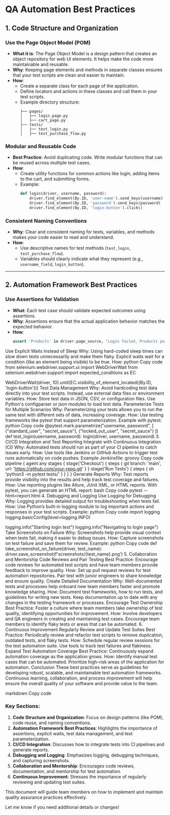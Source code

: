 # QA Automation Best Practices

## 1. Code Structure and Organization

### Use the Page Object Model (POM)
- **What it is**: The Page Object Model is a design pattern that creates an object repository for web UI elements. It helps make the code more maintainable and reusable.
- **Why**: Keeping page elements and methods in separate classes ensures that your test scripts are clean and easier to maintain.
- **How**:
  - Create a separate class for each page of the application.
  - Define locators and actions in these classes and call them in your test scripts.
  - Example directory structure:
    ```
    ├── pages/
    │   ├── login_page.py
    │   ├── cart_page.py
    ├── tests/
    │   ├── test_login.py
    │   ├── test_purchase_flow.py
    ```

### Modular and Reusable Code
- **Best Practice**: Avoid duplicating code. Write modular functions that can be reused across multiple test cases.
- **How**:
  - Create utility functions for common actions like login, adding items to the cart, and submitting forms.
  - Example:
    ```python
    def login(driver, username, password):
        driver.find_element(By.ID, 'user-name').send_keys(username)
        driver.find_element(By.ID, 'password').send_keys(password)
        driver.find_element(By.ID, 'login-button').click()
    ```

### Consistent Naming Conventions
- **Why**: Clear and consistent naming for tests, variables, and methods makes your code easier to read and understand.
- **How**:
  - Use descriptive names for test methods (`test_login`, `test_purchase_flow`).
  - Variables should clearly indicate what they represent (e.g., `username_field`, `login_button`).

---

## 2. Automation Framework Best Practices

### Use Assertions for Validation
- **What**: Each test case should validate expected outcomes using assertions.
- **Why**: Assertions ensure that the actual application behavior matches the expected behavior.
- **How**:
  ```python
  assert 'Products' in driver.page_source, "Login failed, Products page not found"
    ```
Use Explicit Waits Instead of Sleep
Why: Using hard-coded sleep times can slow down tests unnecessarily and make them flaky. Explicit waits wait for a condition (like an element being visible) to be true.
How:
python
Copy code
from selenium.webdriver.support.ui import WebDriverWait
from selenium.webdriver.support import expected_conditions as EC

WebDriverWait(driver, 10).until(EC.visibility_of_element_located((By.ID, 'login-button')))
Test Data Management
Why: Avoid hardcoding test data directly into your test scripts. Instead, use external data files or environment variables.
How:
Store test data in JSON, CSV, or configuration files.
Use Python's configparser or json modules to load test data.
Parameterize Tests for Multiple Scenarios
Why: Parameterizing your tests allows you to run the same test with different sets of data, increasing coverage.
How:
Use testing frameworks like pytest that support parameterization.
Example with pytest:
python
Copy code
@pytest.mark.parametrize("username, password", [
    ("standard_user", "secret_sauce"),
    ("locked_out_user", "secret_sauce")
])
def test_login(username, password):
    login(driver, username, password)
3. CI/CD Integration and Test Reporting
Integrate with Continuous Integration (CI)
Why: Automated tests should run as part of your CI pipeline to catch issues early.
How:
Use tools like Jenkins or GitHub Actions to trigger test runs automatically on code pushes.
Example Jenkinsfile:
groovy
Copy code
pipeline {
    agent any
    stages {
        stage('Checkout') {
            steps {
                git branch: 'main', url: 'https://github.com/your-repo.git'
            }
        }
        stage('Run Tests') {
            steps {
                sh 'python3 -m pytest tests/'
            }
        }
    }
}
Generate Reports
Why: Test reports provide visibility into the results and help track test coverage and failures.
How:
Use reporting plugins like Allure, JUnit XML, or HTML reports.
With pytest, you can generate an HTML report:
bash
Copy code
pytest --html=report.html
4. Debugging and Logging
Use Logging for Debugging
Why: Logging provides detailed output for troubleshooting when tests fail.
How:
Use Python’s built-in logging module to log important actions and responses in your test scripts.
Example:
python
Copy code
import logging
logging.basicConfig(level=logging.INFO)

logging.info("Starting login test")
logging.info("Navigating to login page")
Take Screenshots on Failure
Why: Screenshots help provide visual context when tests fail, making it easier to debug issues.
How:
Capture screenshots on test failure and save them for review.
Example:
python
Copy code
def take_screenshot_on_failure(driver, test_name):
    driver.save_screenshot(f'screenshots/{test_name}.png')
5. Collaboration and Mentorship
Code Reviews and Pair Testing
Best Practice: Encourage code reviews for automated test scripts and have team members provide feedback to improve quality.
How:
Set up pull request reviews for test automation repositories.
Pair test with junior engineers to share knowledge and ensure quality.
Create Detailed Documentation
Why: Well-documented tests and processes help onboard new team members faster and promote knowledge sharing.
How:
Document test frameworks, how to run tests, and guidelines for writing new tests.
Keep documentation up to date with any changes in the testing framework or processes.
Encourage Test Ownership
Best Practice: Foster a culture where team members take ownership of test quality, identifying opportunities for improvement.
How:
Involve developers and QA engineers in creating and maintaining test cases.
Encourage team members to identify flaky tests or areas that can be automated.
6. Continuous Improvement
Regularly Review and Update Test Suites
Best Practice: Periodically review and refactor test scripts to remove duplication, outdated tests, and flaky tests.
How:
Schedule regular review sessions for the test automation suite.
Use tools to track test failures and flakiness.
Expand Test Automation Coverage
Best Practice: Continuously expand automation coverage as the application grows.
How:
Identify manual test cases that can be automated.
Prioritize high-risk areas of the application for automation.
Conclusion
These best practices serve as guidelines for developing robust, scalable, and maintainable test automation frameworks. Continuous learning, collaboration, and process improvement will help ensure the overall quality of your software and provide value to the team.

markdown
Copy code

### Key Sections:
1. **Code Structure and Organization**: Focus on design patterns (like POM), code reuse, and naming conventions.
2. **Automation Framework Best Practices**: Highlights the importance of assertions, explicit waits, test data management, and test parameterization.
3. **CI/CD Integration**: Discusses how to integrate tests into CI pipelines and generate reports.
4. **Debugging and Logging**: Emphasizes logging, debugging techniques, and capturing screenshots.
5. **Collaboration and Mentorship**: Encourages code reviews, documentation, and mentorship for test automation.
6. **Continuous Improvement**: Stresses the importance of regularly reviewing and updating test suites.

This document will guide team members on how to implement and maintain quality assurance practices effectively.

Let me know if you need additional details or changes!